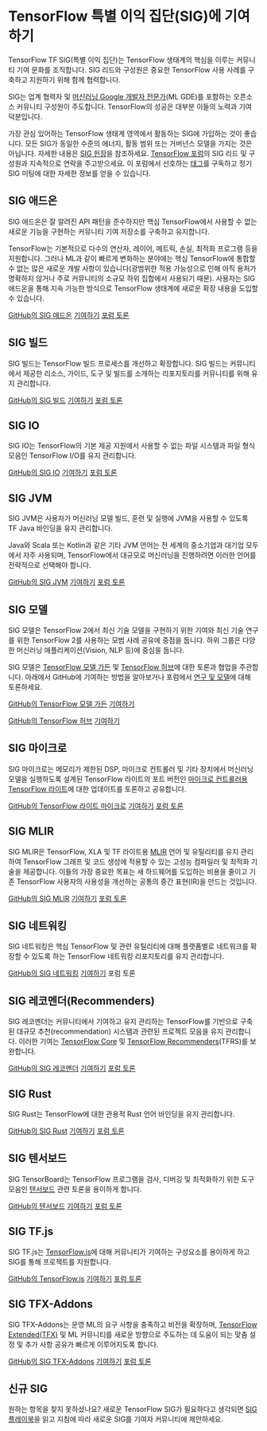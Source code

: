 # TensorFlow 특별 이익 집단(SIG)에 기여하기

TensorFlow TF SIG(특별 이익 집단)는 TensorFlow 생태계의 핵심을 이루는 커뮤니티 기여 문화를 조직합니다. SIG 리드와 구성원은 중요한 TensorFlow 사용 사례를 구축하고 지원하기 위해 함께 협력합니다.

SIG는 업계 협력자 및 [머신러닝 Google 개발자 전문가](https://developers.google.com/community/experts)(ML GDE)를 포함하는 오픈소스 커뮤니티 구성원이 주도합니다. TensorFlow의 성공은 대부분 이들의 노력과 기여 덕분입니다.

가장 관심 있어하는 TensorFlow 생태계 영역에서 활동하는 SIG에 가입하는 것이 좋습니다. 모든 SIG가 동일한 수준의 에너지, 활동 범위 또는 거버넌스 모델을 가지는 것은 아닙니다. 자세한 내용은 [SIG 헌장](https://github.com/tensorflow/community/tree/master/sigs)을 참조하세요. [TensorFlow 포럼](https://discuss.tensorflow.org/c/special-interest-groups/8)의 SIG 리드 및 구성원과 지속적으로 연락을 주고받으세요. 이 포럼에서 선호하는 [태그](https://discuss.tensorflow.org/tags)를 구독하고 정기 SIG 미팅에 대한 자세한 정보를 얻을 수 있습니다.

## SIG 애드온

SIG 애드온은 잘 알려진 API 패턴을 준수하지만 핵심 TensorFlow에서 사용할 수 없는 새로운 기능을 구현하는 커뮤니티 기여 저장소를 구축하고 유지합니다.

TensorFlow는 기본적으로 다수의 연산자, 레이어, 메트릭, 손실, 최적화 프로그램 등을 지원합니다. 그러나 ML과 같이 빠르게 변화하는 분야에는 핵심 TensorFlow에 통합할 수 없는 많은 새로운 개발 사항이 있습니다(광범위한 적용 가능성으로 인해 아직 용처가 명확하지 않거나 주로 커뮤니티의 소규모 하위 집합에서 사용되기 때문). 사용자는 SIG 애드온을 통해 지속 가능한 방식으로 TensorFlow 생태계에 새로운 확장 내용을 도입할 수 있습니다.

<a class="button button-primary" href="https://github.com/tensorflow/addons">GitHub의 SIG 애드온</a> <a class="button" href="https://github.com/tensorflow/addons/blob/master/CONTRIBUTING.md">기여하기</a> <a class="button" href="https://discuss.tensorflow.org/c/special-interest-groups/addons/11">포럼 토론</a>

## SIG 빌드

SIG 빌드는 TensorFlow 빌드 프로세스를 개선하고 확장합니다. SIG 빌드는 커뮤니티에서 제공한 리소스, 가이드, 도구 및 빌드를 소개하는 리포지토리를 커뮤니티를 위해 유지 관리합니다.

<a class="button button-primary" href="https://github.com/tensorflow/build">GitHub의 SIG 빌드</a> <a class="button" href="https://github.com/tensorflow/build/blob/master/CONTRIBUTING.md">기여하기</a> <a class="button" href="https://discuss.tensorflow.org/c/special-interest-groups/build">포럼 토론</a>

## SIG IO

SIG IO는 TensorFlow의 기본 제공 지원에서 사용할 수 없는 파일 시스템과 파일 형식 모음인 TensorFlow I/O를 유지 관리합니다.

<a class="button button-primary" href="https://github.com/tensorflow/io">GitHub의 SIG IO</a> <a class="button" href="https://github.com/tensorflow/io/blob/master/CONTRIBUTING.md">기여하기</a> <a class="button" href="https://discuss.tensorflow.org/c/special-interest-groups/io">포럼 토론</a>

## SIG JVM

SIG JVM은 사용자가 머신러닝 모델 빌드, 훈련 및 실행에 JVM을 사용할 수 있도록 TF Java 바인딩을 유지 관리합니다.

Java와 Scala 또는 Kotlin과 같은 기타 JVM 언어는 전 세계의 중소기업과 대기업 모두에서 자주 사용되며, TensorFlow에서 대규모로 머신러닝을 진행하려면 이러한 언어를 전략적으로 선택해야 합니다.

<a class="button button-primary" href="https://github.com/tensorflow/java">GitHub의 SIG JVM</a> <a class="button" href="https://github.com/tensorflow/java/blob/master/CONTRIBUTING.md">기여하기</a> <a class="button" href="https://discuss.tensorflow.org/c/special-interest-groups/jvm">포럼 토론</a>

## SIG 모델

SIG 모델은 TensorFlow 2에서 최신 기술 모델을 구현하기 위한 기여와 최신 기술 연구를 위한 TensorFlow 2를 사용하는 모범 사례 공유에 중점을 둡니다. 하위 그룹은 다양한 머신러닝 애플리케이션(Vision, NLP 등)에 중심을 둡니다.

SIG 모델은 [TensorFlow 모델 가든](https://github.com/tensorflow/models) 및 [TensorFlow 허브](https://tfhub.dev)에 대한 토론과 협업을 주관합니다. 아래에서 GitHub에 기여하는 방법을 알아보거나 포럼에서 [연구 및 모델](https://discuss.tensorflow.org/c/research-models/26)에 대해 토론하세요.

<a class="button button-primary" href="https://github.com/tensorflow/models">GitHub의 TensorFlow 모델 가든</a> <a class="button" href="https://github.com/tensorflow/models/blob/master/CONTRIBUTING.md">기여하기</a>

<a class="button button-primary" href="https://github.com/tensorflow/hub">GitHub의 TensorFlow 허브</a> <a class="button" href="https://github.com/tensorflow/hub/blob/master/CONTRIBUTING.md">기여하기</a>

## SIG 마이크로

SIG 마이크로는 메모리가 제한된 DSP, 마이크로 컨트롤러 및 기타 장치에서 머신러닝 모델을 실행하도록 설계된 TensorFlow 라이트의 포트 버전인 [마이크로 컨트롤러용 TensorFlow 라이트](https://www.tensorflow.org/lite/microcontrollers)에 대한 업데이트를 토론하고 공유합니다.

<a class="button button-primary" href="https://github.com/tensorflow/tflite-micro">GitHub의 TensorFlow 라이트 마이크로</a> <a class="button" href="https://github.com/tensorflow/tflite-micro/blob/main/CONTRIBUTING.md">기여하기</a> <a class="button" href="https://discuss.tensorflow.org/c/special-interest-groups/micro">포럼 토론</a>

## SIG MLIR

SIG MLIR은 TensorFlow, XLA 및 TF 라이트용 [MLIR](https://mlir.llvm.org/) 언어 및 유틸리티를 유지 관리하여 TensorFlow 그래프 및 코드 생성에 적용할 수 있는 고성능 컴파일러 및 최적화 기술을 제공합니다. 이들의 가장 중요한 목표는 새 하드웨어를 도입하는 비용을 줄이고 기존 TensorFlow 사용자의 사용성을 개선하는 공통의 중간 표현(IR)을 만드는 것입니다.

<a class="button button-primary" href="https://github.com/tensorflow/tensorflow/tree/master/tensorflow/compiler/mlir">GitHub의 SIG MLIR</a> <a class="button" href="https://mlir.llvm.org/">기여하기</a> <a class="button" href="https://discuss.tensorflow.org/c/special-interest-groups/mlir">포럼 토론</a>

## SIG 네트워킹

SIG 네트워킹은 핵심 TensorFlow 및 관련 유틸리티에 대해 플랫폼별로 네트워크를 확장할 수 있도록 하는 TensorFlow 네트워킹 리포지토리를 유지 관리합니다.

<a class="button button-primary" href="https://github.com/tensorflow/networking">GitHub의 SIG 네트워킹</a> <a class="button" href="https://discuss.tensorflow.org/c/special-interest-groups/networking">기여하기</a> <a>포럼 토론</a>

## SIG 레코멘더(Recommenders)

SIG 레코멘더는 커뮤니티에서 기여하고 유지 관리하는 TensorFlow를 기반으로 구축된 대규모 추천(recommendation) 시스템과 관련된 프로젝트 모음을 유지 관리합니다. 이러한 기여는 [TensorFlow Core](https://www.tensorflow.org/overview) 및 [TensorFlow Recommenders](https://www.tensorflow.org/recommenders)(TFRS)를 보완합니다.

<a class="button button-primary" href="https://github.com/tensorflow/recommenders-addons">GitHub의 SIG 레코멘더</a> <a class="button" href="https://github.com/tensorflow/recommenders-addons/blob/master/CONTRIBUTING.md/">기여하기</a> <a class="button" href="https://discuss.tensorflow.org/c/special-interest-groups/recommenders">포럼 토론</a>

## SIG Rust

SIG Rust는 TensorFlow에 대한 관용적 Rust 언어 바인딩을 유지 관리합니다.

<a class="button button-primary" href="https://github.com/tensorflow/rust/blob/master/CONTRIBUTING.md">GitHub의 SIG Rust</a> <a class="button" href="https://github.com/tensorflow/rust/blob/master/CONTRIBUTING.md">기여하기</a> <a class="button" href="https://discuss.tensorflow.org/c/special-interest-groups/rust">포럼 토론</a>

## SIG 텐서보드

SIG TensorBoard는 TensorFlow 프로그램을 검사, 디버깅 및 최적화하기 위한 도구 모음인 [텐서보드](https://www.tensorflow.org/tensorboard) 관련 토론을 용이하게 합니다.

<a class="button button-primary" href="https://github.com/tensorflow/tensorboard">GitHub의 텐서보드</a> <a class="button" href="https://github.com/tensorflow/tensorboard/blob/master/CONTRIBUTING.md">기여하기</a> <a class="button" href="https://discuss.tensorflow.org/c/special-interest-groups/tensorboard/">포럼 토론</a>

## SIG TF.js

SIG TF.js는 [TensorFlow.js](https://www.tensorflow.org/js)에 대해 커뮤니티가 기여하는 구성요소를 용이하게 하고 SIG를 통해 프로젝트를 지원합니다.

<a class="button button-primary" href="https://github.com/tensorflow/tfjs">GitHub의 TensorFlow.js</a> <a class="button" href="https://github.com/tensorflow/tfjs/blob/master/CONTRIBUTING.md">기여하기</a> <a class="button" href="https://discuss.tensorflow.org/c/special-interest-groups/tfjs/">포럼 토론</a>

## SIG TFX-Addons

SIG TFX-Addons는 운영 ML의 요구 사항을 충족하고 비전을 확장하며, [TensorFlow Extended(TFX)](https://www.tensorflow.org/tfx) 및 ML 커뮤니티를 새로운 방향으로 주도하는 데 도움이 되는 맞춤 설정 및 추가 사항 공유가 빠르게 이루어지도록 합니다.

<a class="button button-primary" href="https://github.com/tensorflow/tfx-addons">GitHub의 SIG TFX-Addons</a> <a class="button" href="https://github.com/tensorflow/tfx-addons/blob/main/CONTRIBUTING.md">기여하기</a> <a class="button" href="https://discuss.tensorflow.org/c/special-interest-groups/tfx-addons/">포럼 토론</a>

## 신규 SIG

원하는 항목을 찾지 못하셨나요? 새로운 TensorFlow SIG가 필요하다고 생각되면 [SIG 플레이북](https://www.tensorflow.org/community/sig_playbook)을 읽고 지침에 따라 새로운 SIG를 기여자 커뮤니티에 제안하세요.
